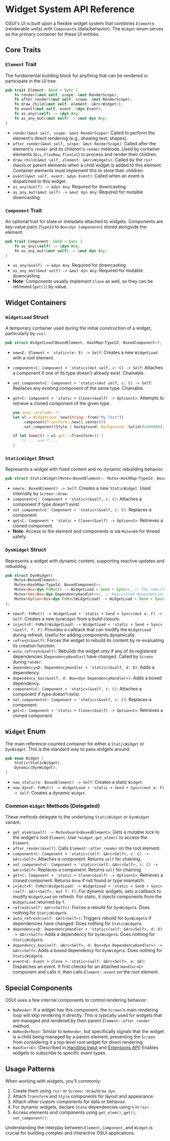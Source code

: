 # Widget System API Reference

OSUI's UI is built upon a flexible widget system that combines `Element`s (renderable units) with `Component`s (data/behavior). The `Widget` enum serves as the primary container for these UI entities.

## Core Traits

### `Element` Trait

The fundamental building block for anything that can be rendered or participate in the UI tree.

```rust
pub trait Element: Send + Sync {
    fn render(&mut self, scope: &mut RenderScope);
    fn after_render(&mut self, scope: &mut RenderScope);
    fn draw_child(&mut self, element: &Arc<Widget>);
    fn event(&mut self, event: &dyn Event);
    fn as_any(&self) -> &dyn Any;
    fn as_any_mut(&mut self) -> &mut dyn Any;
}
```

*   `render(&mut self, scope: &mut RenderScope)`: Called to perform the element's direct rendering (e.g., drawing text, shapes).
*   `after_render(&mut self, scope: &mut RenderScope)`: Called after the element's `render` and its children's `render` methods. Used by container elements (`Div`, `FlexRow`, `FlexCol`) to process and render their children.
*   `draw_child(&mut self, element: &Arc<Widget>)`: Called by the `rsx!` macro or parent elements when a child widget is added to this element. Container elements must implement this to store their children.
*   `event(&mut self, event: &dyn Event)`: Called when an event is dispatched to this widget.
*   `as_any(&self) -> &dyn Any`: Required for downcasting.
*   `as_any_mut(&mut self) -> &mut dyn Any`: Required for mutable downcasting.

### `Component` Trait

An optional trait for state or metadata attached to widgets. Components are key-value pairs (`TypeId` to `Box<dyn Component>`) stored alongside the element.

```rust
pub trait Component: Send + Sync {
    fn as_any(&self) -> &dyn Any;
    fn as_any_mut(&mut self) -> &mut dyn Any;
}
```

*   `as_any(&self) -> &dyn Any`: Required for downcasting.
*   `as_any_mut(&mut self) -> &mut dyn Any`: Required for mutable downcasting.
*   **Note**: Components usually implement `Clone` as well, so they can be retrieved (`get()`) by value.

## Widget Containers

### `WidgetLoad` Struct

A temporary container used during the initial construction of a widget, particularly by `rsx!`.

```rust
pub struct WidgetLoad(BoxedElement, HashMap<TypeId, BoxedComponent>);
```

*   `new<E: Element + 'static>(e: E) -> Self`: Creates a new `WidgetLoad` with a root element.
*   `component<C: Component + 'static>(mut self, c: C) -> Self`: Attaches a component if one of its type doesn't already exist. Chainable.
*   `set_component<C: Component + 'static>(mut self, c: C) -> Self`: Replaces any existing component of the same type. Chainable.
*   `get<C: Component + 'static + Clone>(&self) -> Option<C>`: Attempts to retrieve a cloned component of the given type.

    ```rust
    use osui::prelude::*;
    let wl = WidgetLoad::new(String::from("My Text"))
        .component(Transform::new().center())
        .set_component(Style { background: Background::Solid(0x000000), foreground: Some(0xFFFFFF) });

    if let Some(t) = wl.get::<Transform>() {
        // ... use t ...
    }
    ```

### `StaticWidget` Struct

Represents a widget with fixed content and no dynamic rebuilding behavior.

```rust
pub struct StaticWidget(Mutex<BoxedElement>, Mutex<HashMap<TypeId, BoxedComponent>>);
```

*   `new(e: BoxedElement) -> Self`: Creates a new `StaticWidget`. Used internally by `Screen::draw`.
*   `component<C: Component + 'static>(&self, c: C)`: Attaches a component if type doesn't exist.
*   `set_component<C: Component + 'static>(&self, c: C)`: Replaces a component.
*   `get<C: Component + 'static + Clone>(&self) -> Option<C>`: Retrieves a cloned component.
*   **Note**: Access to the element and components is via `Mutex`es for thread safety.

### `DynWidget` Struct

Represents a widget with dynamic content, supporting reactive updates and rebuilding.

```rust
pub struct DynWidget(
    Mutex<BoxedElement>,
    Mutex<HashMap<TypeId, BoxedComponent>>,
    Mutex<Box<dyn FnMut() -> WidgetLoad + Send + Sync>>, // The rebuild function
    Mutex<Vec<Box<dyn DependencyHandler>>>, // Registered dependencies
    Mutex<Option<Box<dyn FnMut(WidgetLoad) -> WidgetLoad + Send + Sync>>>, // Inject function
);
```

*   `new<F: FnMut() -> WidgetLoad + 'static + Send + Sync>(mut e: F) -> Self`: Creates a new `DynWidget` from a build closure.
*   `inject<F: FnMut(WidgetLoad) -> WidgetLoad + 'static + Send + Sync>(&self, f: F)`: Provides a callback that can modify the `WidgetLoad` during refresh. Useful for adding components dynamically.
*   `refresh(&self)`: Forces the widget to rebuild its content by re-evaluating its creation function.
*   `auto_refresh(&self)`: Rebuilds the widget only if any of its registered dependencies (`DependencyHandler`) have changed. Called by `Screen` during `render`.
*   `dependency<D: DependencyHandler + 'static>(&self, d: D)`: Adds a dependency.
*   `dependency_box(&self, d: Box<dyn DependencyHandler>)`: Adds a boxed dependency.
*   `component<C: Component + 'static>(&self, c: C)`: Attaches a component if type doesn't exist.
*   `set_component<C: Component + 'static>(&self, c: C)`: Replaces a component.
*   `get<C: Component + 'static + Clone>(&self) -> Option<C>`: Retrieves a cloned component.

## `Widget` Enum

The main reference-counted container for either a `StaticWidget` or `DynWidget`. This is the standard way to pass widgets around.

```rust
pub enum Widget {
    Static(StaticWidget),
    Dynamic(DynWidget),
}
```

*   `new_static(e: BoxedElement) -> Self`: Creates a static `Widget`.
*   `new_dyn<F: FnMut() -> WidgetLoad + 'static + Send + Sync>(mut e: F) -> Self`: Creates a dynamic `Widget`.

### Common `Widget` Methods (Delegated)

These methods delegate to the underlying `StaticWidget` or `DynWidget` variant.

*   `get_elem(&self) -> MutexGuard<BoxedElement>`: Gets a mutable lock to the widget's root `Element`. Use `*widget.get_elem()` to access the `Element`.
*   `after_render(&self)`: Calls `Element::after_render` on the root element.
*   `component<C: Component + 'static>(self: &Arc<Self>, c: C) -> &Arc<Self>`: Attaches a component. Returns `self` for chaining.
*   `set_component<C: Component + 'static>(self: &Arc<Self>, c: C) -> &Arc<Self>`: Replaces a component. Returns `self` for chaining.
*   `get<C: Component + 'static + Clone>(&self) -> Option<C>`: Retrieves a cloned component. Returns `None` if not found or type mismatch.
*   `inject<F: FnMut(WidgetLoad) -> WidgetLoad + 'static + Send + Sync>(self: &Arc<Self>, mut f: F)`: For dynamic widgets, sets a callback to modify `WidgetLoad` on refresh. For static, it injects components from the `WidgetLoad` returned by `f`.
*   `refresh(self: &Arc<Self>)`: Forces a rebuild for `DynWidget`s. Does nothing for `StaticWidget`s.
*   `auto_refresh(self: &Arc<Self>)`: Triggers rebuild for `DynWidget`s if dependencies have changed. Does nothing for `StaticWidget`s.
*   `dependency<D: DependencyHandler + 'static>(self: &Arc<Self>, d: D) -> &Arc<Self>`: Adds a dependency for `DynWidget`s. Does nothing for `StaticWidget`s.
*   `dependency_box(self: &Arc<Self>, d: Box<dyn DependencyHandler>) -> &Arc<Self>`: Adds a boxed dependency for `DynWidget`s. Does nothing for `StaticWidget`s.
*   `event<E: Event + Clone + 'static>(self: &Arc<Self>, e: &E)`: Dispatches an event. It first checks for an attached `Handler<E>` component and calls it, then calls `Element::event` on the root element.

## Special Components

OSUI uses a few internal components to control rendering behavior:

*   `NoRender`: If a widget has this component, the `Screen`'s main rendering loop will skip rendering it directly. This is typically used for widgets that are managed and rendered by their parent `Element::after_render` method.
*   `NoRenderRoot`: Similar to `NoRender`, but specifically signals that the widget is a child being managed by a parent element, preventing the `Screen` from considering it a top-level root widget for direct rendering.
*   `Handler<E>`: (Described in [Handling Input](/docs/guides/handling_input) and [Extensions API](/docs/reference/extensions_api)) Enables widgets to subscribe to specific event types.

## Usage Patterns

When working with widgets, you'll commonly:

1.  Create them using `rsx!` or `Screen::draw`/`draw_dyn`.
2.  Attach `Transform` and `Style` components for layout and appearance.
3.  Attach other custom components for data or behavior.
4.  For dynamic widgets, declare `State` dependencies using `%` in `rsx!`.
5.  Access elements and components using `get_elem()`, `get()`, `set_component()`.

Understanding the interplay between `Element`, `Component`, and `Widget` is crucial for building complex and interactive OSUI applications.



